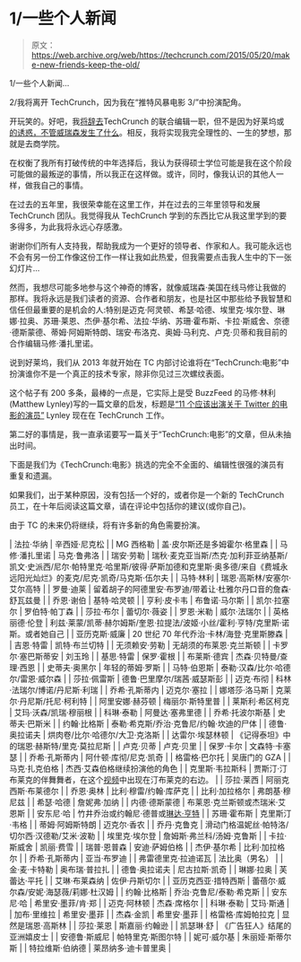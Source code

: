 # 1/一些个人新闻

> 原文：<https://web.archive.org/web/https://techcrunch.com/2015/05/20/make-new-friends-keep-the-old/>

1/一些个人新闻…

2/我将离开 TechCrunch，因为我在“推特风暴电影 3/”中扮演配角。

开玩笑的。好吧，我[将辞去](https://web.archive.org/web/20230326200005/http://recode.net/2015/05/20/techcrunchs-top-editor-tsotsis-steps-down/)TechCrunch 的联合编辑一职，但不是因为好莱坞或[的诱惑，不管威瑞森发生了什么](https://web.archive.org/web/20230326200005/https://techcrunch.com/2015/05/12/aol-verizon-tim-armstrong-interview/)。相反，我将实现我完全理性的、一生的梦想，那就是去商学院。

在权衡了我所有打破传统的中年选择后，我认为获得硕士学位可能是我在这个阶段可能做的最叛逆的事情，所以我正在这样做。或许，同时，像我认识的其他人一样，做我自己的事情。

在过去的五年里，我很荣幸能在这里工作，并在过去的三年里领导和发展 TechCrunch 团队。我觉得我从 TechCrunch 学到的东西比它从我这里学到的要多得多，为此我将永远心存感激。

谢谢你们所有人支持我，帮助我成为一个更好的领导者、作家和人。我可能永远也不会有另一份工作像这份工作一样让我如此热爱，但我需要点击我人生中的下一张幻灯片…

然而，我想尽可能多地参与这个神奇的博客，就像威瑞森·美国在线马修让我做的那样。我将永远是我们读者的资源、合作者和朋友，也是社区中那些给予我智慧和信任但最重要的是机会的人:特别是迈克·阿灵顿、希瑟·哈德、埃里克·埃尔登、琳娜·拉奥、苏珊·莱恩、杰伊·基尔希、法拉·华纳、苏珊·霍布斯、卡拉·斯威舍、奈德·德斯蒙德、蒂姆·阿姆斯特朗、瑞安·布洛克、奥姆·马利克、卢克·贝蒂和我目前的合作编辑马修·潘扎里诺。

说到好莱坞，我们从 2013 年就开始在 TC 内部讨论谁将在“TechCrunch:电影”中扮演谁你不是一个真正的技术专家，除非你见过三次螺纹表面。

这个帖子有 200 多条，最棒的一点是，它实际上是受 BuzzFeed 的马修·林利(Matthew Lynley)写的一篇文章的启发，标题是[“11 个应该出演关于 Twitter 的电影的演员”](https://web.archive.org/web/20230326200005/http://www.buzzfeed.com/jessicamisener/11-actors-who-should-star-in-a-movie-about-twitter#.qd17bjkDX) Lynley 现在在 TechCrunch 工作。

第二好的事情是，我一直承诺要写一篇关于“TechCrunch:电影”的文章，但从未抽出时间。

下面是我们为《TechCrunch:电影》挑选的完全不全面的、编辑性很强的演员有重复和遗漏。

如果我们，出于某种原因，没有包括一个好的，或者你是一个新的 TechCrunch 员工，在十年后阅读这篇文章，请在评论中包括你的建议(或你自己)。

由于 TC 的未来仍将继续，将有许多新的角色需要扮演。

| 法拉·华纳 | 辛西娅·尼克松 |
| MG 西格勒 | 盖·皮尔斯还是多姆霍尔·格里森 |
| 马修·潘扎里诺 | 马克·鲁弗洛 |
| 瑞安·劳勒 | 瑞秋·麦克亚当斯/杰克·加利菲亚纳基斯/凯文·史派西/尼尔·帕特里克·哈里斯/彼得·萨斯加德和克里斯·奥多德/来自《费城永远阳光灿烂》的麦克/尼克·凯奇/马克斯·伍尔夫 |
| 马特·林利 | 瑞恩·高斯林/安塞尔·艾尔高特 |
| 罗曼·迪莱 | 留着胡子的阿德里安·布罗迪/带着让·杜雅尔丹口音的詹森·舒瓦兹曼 |
| 乔恩·谢伯 | 基特·哈灵顿 |
| 亨利·皮卡韦 | 布鲁诺·马尔斯 |
| 凯尔·拉塞尔 | 罗伯特·帕丁森 |
| 莎拉·布尔 | 蕾切尔·薇姿 |
| 罗恩·米勒 | 威尔·法瑞尔 |
| 英格丽德·伦登 | 利兹·莱蒙/凯蒂·赫尔姆斯/奎恩·拉提法/波姬·小丝/霍利·亨特/克里斯·诺斯。或者她自己 |
| 亚历克斯·威廉 | 20 世纪 70 年代乔治·卡林/海登·克里斯滕森 |
| 吉恩·特雷 | 凯特·布兰切特 |
| 无须赖安·劳勒 | 无胡须的布莱恩·克兰斯顿 |
| 卡罗尔·塞巴斯蒂安 | 刘玉玲 |
| 基思·特雷 | 保罗·霍根 |
| 布莱斯·德宾 | 杰森·贝特曼/查理·西恩 |
| 史蒂夫·奥黑尔 | 年轻的蒂姆·罗斯 |
| 马特·伯恩斯 | 泰勒·汉森/比尔·哈德尔/雷恩·威尔森 |
| 莎拉·佩雷斯 | 德鲁·巴里摩尔/瑞茜·威瑟斯彭 |
| 迈克·布彻 | 科林·法瑞尔/博诺/丹尼斯·利瑞 |
| 乔希·孔斯蒂内 | 迈克尔·塞拉 |
| 娜塔莎·洛马斯 | 克莱尔·丹尼斯/托尼·柯利特 |
| 阿里安娜·赫芬顿 | 梅丽尔·斯特里普 |
| 莱斯利·希区柯克 | 艾玛·沃森/凯瑞·穆丽根 |
| 科琳·泰勒 | 阿曼达·塞弗里德 |
| 乔希·托波尔斯基 | 史蒂夫·巴斯米 |
| 约翰·比格斯 | 泰勒·希克斯/乔治·克鲁尼/约翰·坎迪的尸体 |
| 德鲁·奥拉诺夫 | 烘肉卷/比尔·哈德尔/大卫·克洛斯 |
| 达雷尔·埃瑟林顿 | 《记得泰坦》中的瑞恩·赫斯特/里克·莫拉尼斯 |
| 卢克·贝蒂 | 卢克·贝里 |
| 保罗·卡尔 | 文森特·卡塞瑟 |
| 乔希·孔斯蒂内 | 阿什顿·库彻/尼克·凯奇 |
| 格雷格·巴尔托 | 吴唐门的 GZA |
| 马克·扎克伯格 | 杰西·艾森伯格继续扮演他的角色 |
| 克里斯·韦拉斯科 | 贾斯汀·汀布莱克的伴舞舞者，在这个[视频](https://web.archive.org/web/20230326200005/https://www.youtube.com/watch?feature=player_detailpage&v=0umrvtA_pNc#t=63s)中出现在汀布莱克的右边。 |
| 莎拉·莱西 | 阿丽克西斯·布莱德尔 |
| 乔恩·奥林 | 比利·穆雷/约翰·库萨克 |
| 比利·加拉格尔 | 弗朗基·穆尼兹 |
| 希瑟·哈德 | 詹妮弗·加纳 |
| 内德·德斯蒙德 | 布莱恩·克兰斯顿或杰瑞米·艾恩斯 |
| 安东尼·哈 | 竹井乔治或约翰尼·德普或[琳达·亨特](https://web.archive.org/web/20230326200005/https://chibibecca.files.wordpress.com/2010/12/3226873879_93a4bf4fe3.jpg)[](https://web.archive.org/web/20230326200005/http://chibibecca.files.wordpress.com/2010/12/3226873879_93a4bf4fe3.jpg) |
| 苏珊·霍布斯 | 克里斯汀·韦格 |
| 蒂姆·阿姆斯特朗 | 迈克尔·香农 |
| 乔丹·克鲁克 | 滑动门格温妮丝·帕特洛/切尔西·汉德勒/艾米·波勒 |
| 埃里克·埃尔登 | 詹姆斯·弗兰科/汤姆·克鲁斯 |
| 卡拉·斯威舍 | 凯丽·费雪 |
| 瑞普·恩普森 | 安迪·萨姆伯格 |
| 杰伊·基尔希 | 比利·加拉格尔 |
| 乔希·孔斯蒂内 | 亚当·布罗迪 |
| 弗雷德里克·拉迪诺瓦 | 法比奥（男名） |
| 金·麦·卡特勒 | 奥布瑞·普拉扎 |
| 德鲁·奥拉诺夫 | 尼古拉斯·凯奇 |
| 琳娜·拉奥 | 芙蕾达·平托 |
| 艾琳·布莱森纳 | 佐伊·丹斯切尔 |
| 亚历克西亚·措特西斯 | 蕾蓓尔·威尔森/安妮·海瑟薇/莉娜·杜汉姆 |
| 约翰·比格斯 | 乔治·克鲁尼/泰勒·希克斯 |
| 安东尼·哈 | 希里安·墨菲/肯·郑 |
| 迈克·阿林顿 | 杰森·席格尔[](https://web.archive.org/web/20230326200005/http://static.guim.co.uk/sys-images/Guardian/Pix/pictures/2012/5/1/1335894912084/Jason-Segel-008.jpg) |
| 科琳·泰勒 | 艾玛·斯通 |
| 加布·里维拉 | 希里安·墨菲[](https://web.archive.org/web/20230326200005/http://www.imdb.com/name/nm0614165/) |
| 杰森·金凯 | 希里安·墨菲 |
| 格雷格·库姆帕拉克 | 显然是瑞恩·高斯林 |
| 莎拉·莱恩 | 斯嘉丽·约翰逊 |
| 凯瑟琳·舒 | 《广告狂人》结尾的亚洲嬉皮士 |
| 安德鲁·斯威尼 | 帕特里克·斯图尔特 |
| 妮可·威尔基 | 朱丽娅·斯蒂尔斯 |
| 特拉维斯·伯纳德 | 莱昂纳多·迪卡普里奥 |